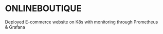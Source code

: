 # ONLINEBOUTIQUE
Deployed E-commerce website on K8s with monitoring through  Prometheus &amp; Grafana

